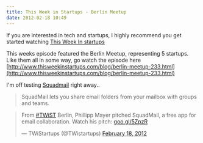 ```yaml
---
title: This Week in Startups - Berlin Meetup
date: 2012-02-18 10:49
---
```


If you are interested in tech and startups, I highly recommend you get started watching [This Week In startups](http://www.thisweekinstartups.com)

This weeks episode featured the Berlin Meetup, representing 5 startups. Like them all in some way, go watch the episode here [http://www.thisweekinstartups.com/blog/berlin-meetup-233.html](http://www.thisweekinstartups.com/blog/berlin-meetup-233.html)

I'm off testing [Squadmail](https://www.squadmail.com/) right away..

> SquadMail lets you share email folders from your mailbox with groups and teams.

<blockquote class="twitter-tweet"><p>From <a href="https://twitter.com/search/%2523TWiST">#TWiST</a> Berlin, Phillipp Mayer pitched SquadMail, a free app for email collaboration. Watch his pitch: <a href="http://t.co/n1fCwsVC" title="http://goo.gl/5ZpzR">goo.gl/5ZpzR</a></p>&mdash; TWiStartups (@TWistartups) <a href="https://twitter.com/TWistartups/status/170945683426254849" data-datetime="2012-02-18T19:00:01+00:00">February 18, 2012</a></blockquote>
<script src="//platform.twitter.com/widgets.js" charset="utf-8"></script>
